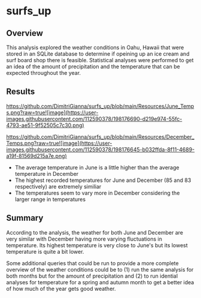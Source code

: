 # surfs_up

## Overview
This analysis explored the weather conditions in Oahu, Hawaii that were stored in an SQLite database to determine if opeining up an ice cream and surf board shop there is feasible. Statistical analyses were performed to get an idea of the amount of precipitation and the temperature that can be expected throughout the year. 

## Results

https://github.com/DimitriGianna/surfs_up/blob/main/Resources/June_Temps.png?raw=true![image](https://user-images.githubusercontent.com/112590378/198176690-d219e974-55fc-4793-ae51-9f52505c7c30.png)


https://github.com/DimitriGianna/surfs_up/blob/main/Resources/December_Temps.png?raw=true![image](https://user-images.githubusercontent.com/112590378/198176645-b032ffda-8f11-4689-a19f-81569d215a7e.png)


- The average temperature in June is a little higher than the average temperature in December
- The highest recorded temperatures for June and December (85 and 83 respectively) are extremely similiar
- The temperatures seem to vary more in December considering the larger range in temperatures

## Summary

According to the analysis, the weather for both June and December are very similar with December having more varying fluctuations in temperature. Its highest temperature is very close to June's but its lowest temperature is quite a bit lower.

Some additional queries that could be run to provide a more complete overview of the weather conditions could be to (1) run the same analysis for both months but for the amount of precipitation and (2) to run idential analyses for temperature for a spring and autumn month to get a better idea of how much of the year gets good weather. 
